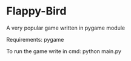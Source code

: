 # Flappy-Bird
A very popular game written in pygame module

Requirements: pygame

To run the game write in cmd: python main.py
